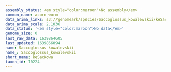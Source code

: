 ```yaml
---
assembly_status: <em style="color:maroon">No assembly</em>
common_name: acorn worm
data_arima_links: s3://genomeark/species/Saccoglossus_kowalevskii/keSacKowa2/genomic_data/arima/<br>
data_arima_scale: 2.1036
data_status: '<em style="color:maroon">No data</em>'
genome_size: 0
last_raw_data: 1639864605
last_updated: 1639866094
name: Saccoglossus kowalevskii
name_: Saccoglossus_kowalevskii
short_name: keSacKowa
taxon_id: 10224
---
```

